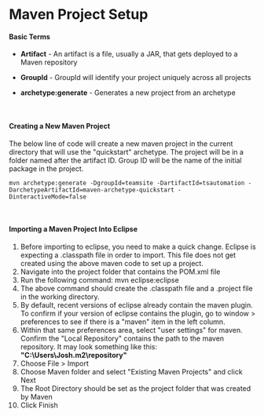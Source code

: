 # Maven Project Setup

#### Basic Terms

* **Artifact** - An artifact is a file, usually a JAR, that gets deployed to a Maven repository

* **GroupId** - GroupId will identify your project uniquely across all projects

* **archetype:generate** - Generates a new project from an archetype

<br/>

#### Creating a New Maven Project

The below line of code will create a new maven project in the current directory that will use the "quickstart" archetype. The project will be in a folder named after the artifact ID. Group ID will be the name of the initial package in the project.

```
mvn archetype:generate -DgroupId=teamsite -DartifactId=tsautomation -DarchetypeArtifactId=maven-archetype-quickstart -DinteractiveMode=false
```

<br/>

#### Importing a Maven Project Into Eclipse

1. Before importing to eclipse, you need to make a quick change. Eclipse is expecting a .classpath file in order to import. This file does not get created using the above maven code to set up a project.
2. Navigate into the project folder that contains the POM.xml file
3. Run the following command: mvn eclipse:eclipse
4. The above command should create the .classpath file and a .project file in the working directory.
5. By default, recent versions of eclipse already contain the maven plugin. To confirm if your version of eclipse contains the plugin, go to window > preferences to see if there is a "maven" item in the left column.
6. Within that same preferences area, select "user settings" for maven. Confirm the "Local Repository" contains the path to the maven repository. It may look something like this: **"C:\Users\Josh\.m2\repository"**
7. Choose File > Import
8. Choose Maven folder and select "Existing Maven Projects" and click Next
9. The Root Directory should be set as the project folder that was created by Maven
10. Click Finish

